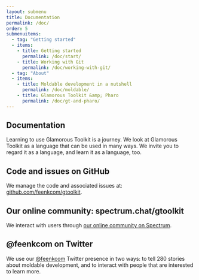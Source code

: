 ```yaml
---
layout: submenu
title: Documentation
permalink: /doc/
order: 5
submenuitems:
  - tag: "Getting started"
  - items:
    - title: Getting started
      permalink: /doc/start/
    - title: Working with Git
      permalink: /doc/working-with-git/
  - tag: "About"
  - items:
    - title: Moldable development in a nutshell
      permalink: /doc/moldable/
    - title: Glamorous Toolkit &amp; Pharo
      permalink: /doc/gt-and-pharo/
---
```


<section id="doc">
  <div class="container pt-5 pb-5 jumbotron-small">
    <div class="row">
      <div class="col-md-12">
        <h1>Documentation</h1>
        <p class="lead">Learning to use Glamorous Toolkit is a journey. We look at Glamorous Toolkit as a language that can be used in many ways. We invite you to regard it as a language, and learn it as a language, too.</p>
        <h2>Code and issues on GitHub</h2>
        <p>We manage the code and associated issues at: <a href="https://github.com/feenkcom/gtoolkit">github.com/feenkcom/gtoolkit</a>.</p>
        <h2>Our online community: spectrum.chat/gtoolkit</h2>
        <p>We interact with users through <a href="https://spectrum.chat/gtoolkit">our online community on Spectrum</a>.</p>
        <h2>@feenkcom on Twitter</h2>
        <p>We use our <a href="https://twitter.com/feenkcom">@feenkcom</a> Twitter presence in two ways: to tell 280 stories about moldable development, and to interact with people that are interested to learn more. </p>
      </div>
    </div>
  </div>
</section>
